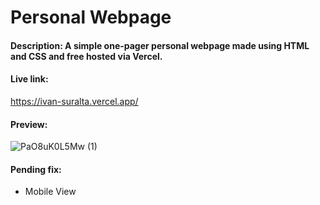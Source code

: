 # Personal Webpage

#### Description: A simple one-pager personal webpage made using HTML and CSS and free hosted via Vercel.

#### Live link:
https://ivan-suralta.vercel.app/

#### Preview:
![PaO8uK0L5Mw (1)](https://github.com/ivanovich18/One-Page-Personal-Webpage/assets/88656474/186e879a-dae4-4bdd-a2b5-bcebeda3101e)

#### Pending fix:
- Mobile View
